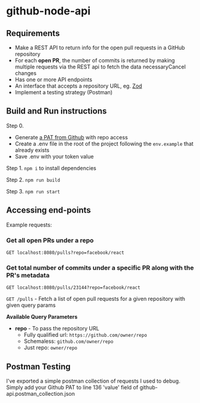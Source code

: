 # github-node-api
## Requirements
- Make a REST API to return info for the open pull requests in a GitHub repository
- For each **open PR**, the number of commits is returned by making multiple requests via the REST api to fetch the data necessaryCancel changes
- Has one or more API endpoints
- An interface that accepts a repository URL, eg. [Zod](https://github.com/colinhacks/zod)
- Implement a testing strategy (Postman)

## Build and Run instructions
Step 0.
- Generate [a PAT from Github](https://docs.github.com/en/authentication/keeping-your-account-and-data-secure/creating-a-personal-access-token) with repo access
- Create a .env file in the root of the project following the `env.example` that already exists
- Save .env with your token value

Step 1. `npm i` to install dependencies

Step 2. `npm run build`

Step 3. `npm run start`

## Accessing end-points

Example requests:
### Get all open PRs under a repo
```
GET localhost:8080/pulls?repo=facebook/react
```
### Get total number of commits under a specific PR along with the PR's metadata

```
GET localhost:8080/pulls/23144?repo=facebook/react
```
`GET /pulls` - Fetch a list of open pull requests for a given repository with given query params

**Available Query Parameters**

* **repo** - To pass the repository URL
    * Fully qualified url: `https://github.com/owner/repo`
    * Schemaless: `github.com/owner/repo`
    * Just repo: `owner/repo`

## Postman Testing
I've exported a simple postman collection of requests I used to debug. Simply add your Github PAT to line 136 'value' field of github-api.postman_collection.json